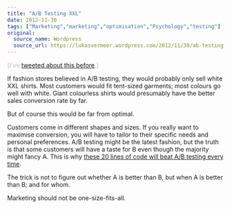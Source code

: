 ```yaml
---
title: "A/B Testing XXL"
date: 2012-11-30
tags: ["Marketing","marketing","optimisation","Psychology","testing"]
original:
  source_name: Wordpress
  source_url: https://lukasvermeer.wordpress.com/2012/11/30/ab-testing-xxl/
---
```


<span style="color:#bbb;">[I've [tweeted about this before](http://twitter.com/lukasvermeer/status/273360780538281985).]</span>

If fashion stores believed in A/B testing, they would probably only sell white XXL shirts. Most customers would fit tent-sized garments; most colours go well with white. Giant colourless shirts would presumably have the better sales conversion rate by far.

But of course this would be far from optimal.

Customers come in different shapes and sizes. If you really want to maximise conversion, you will have to tailor to their specific needs and personal preferences. A/B testing might be the latest fashion, but the truth is that some customers will have a taste for B even though the majority might fancy A. This is why [these 20 lines of code will beat A/B testing every time](http://stevehanov.ca/blog/index.php?id=132).

The trick is not to figure out whether A is better than B, but when A is better than B; and for whom.

Marketing should not be one-size-fits-all.